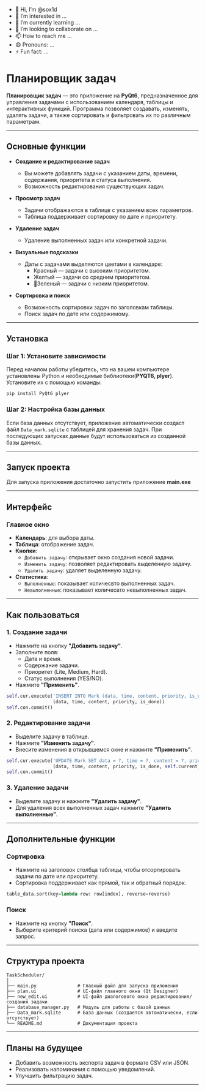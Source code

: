 - 👋 Hi, I’m @sox1d
- 👀 I’m interested in ...
- 🌱 I’m currently learning ...
- 💞️ I’m looking to collaborate on ...
- 📫 How to reach me ...
- 😄 Pronouns: ...
- ⚡ Fun fact: ...


# Планировщик задач

**Планировщик задач** — это приложение на **PyQt6**, предназначенное для управления задачами с использованием календаря, таблицы и интерактивных функций. Программа позволяет создавать, изменять, удалять задачи, а также сортировать и фильтровать их по различным параметрам.

---

## Основные функции

- **Создание и редактирование задач**
  - Вы можете добавлять задачи с указанием даты, времени, содержания, приоритета и статуса выполнения.
  - Возможность редактирования существующих задач.

- **Просмотр задач**
  - Задачи отображаются в таблице с указанием всех параметров.
  - Таблица поддерживает сортировку по дате и приоритету.

- **Удаление задач**
  - Удаление выполненных задач или конкретной задачи.

- **Визуальные подсказки**
  - Даты с задачами выделяются цветами в календаре:
    - Красный — задачи с высоким приоритетом.
    - Желтый — задачи со средним приоритетом.
    - :green_book:Зеленый — задачи с низким приоритетом.

- **Сортировка и поиск**
  - Возможность сортировки задач по заголовкам таблицы.
  - Поиск задач по дате или содержимому.

---

## Установка

### Шаг 1: Установите зависимости

Перед началом работы убедитесь, что на вашем компьютере установлены Python и необходимые библиотеки(**PYQT6, plyer**). Установите их с помощью команды:

```bash
pip install PyQt6 plyer
```

### Шаг 2: Настройка базы данных

Если база данных отсутствует, приложение автоматически создаст файл `Data_mark.sqlite` с таблицей для хранения задач. При последующих запусках данные будут использоваться из созданной базы данных.

---

## Запуск проекта

Для запуска приложения достаточно запустить приложение __main.exe__

---

## Интерфейс

### Главное окно


- **Календарь**: для выбора даты.
- **Таблица**: отображение задач.
- **Кнопки**:
  - `Добавить задачу`: открывает окно создания новой задачи.
  - `Изменить задачу`: позволяет редактировать выделенную задачу.
  - `Удалить задачу`: удаляет выделенную задачу.
- **Статистика**: 
  - `Выполненные`: показывает количесвто выполненных задач.
  - `Невыполненные`: показывает количесвто невыполненных задач.

---

## Как пользоваться

### 1. Создание задачи
- Нажмите на кнопку **"Добавить задачу"**.
- Заполните поля:
  - Дата и время.
  - Содержание задачи.
  - Приоритет (Lite, Medium, Hard).
  - Статус выполнения (YES/NO).
- Нажмите **"Применить"**.

```python
self.cur.execute('INSERT INTO Mark (data, time, content, priority, is_done) VALUES (?, ?, ?, ?, ?)',
                 (data, time, content, priority, is_done))
self.con.commit()
```

### 2. Редактирование задачи
- Выделите задачу в таблице.
- Нажмите **"Изменить задачу"**.
- Внесите изменения в открывшемся окне и нажмите **"Применить"**.

```python
self.cur.execute('UPDATE Mark SET data = ?, time = ?, content = ?, priority = ?, is_done = ? WHERE id = ?',
                 (data, time, content, priority, is_done, self.current_task_id))
self.con.commit()
```

### 3. Удаление задачи
- Выделите задачу и нажмите **"Удалить задачу"**.
- Для удаления всех выполненных задач нажмите **"Удалить выполненные"**.

---

## Дополнительные функции

### Сортировка
- Нажмите на заголовок столбца таблицы, чтобы отсортировать задачи по дате или приоритету.
- Сортировка поддерживает как прямой, так и обратный порядок.

```python
table_data.sort(key=lambda row: row[index], reverse=reverse)
```

### Поиск
- Нажмите на кнопку **"Поиск"**.
- Выберите критерий поиска (дата или содержимое) и введите запрос.

---

## Структура проекта

```
TaskScheduler/
│
├── main.py               # Главный файл для запуска приложения
├── plan.ui               # UI-файл главного окна (Qt Designer)
├── new_edit.ui           # UI-файл диалогового окна редактирования/создания задачи
├── database_manager.py   # Модуль для работы с базой данных
├── Data_mark.sqlite      # База данных (создается автоматически, если отсутствует)
└── README.md             # Документация проекта
```

---

## Планы на будущее

- Добавить возможность экспорта задач в формате CSV или JSON.
- Реализовать напоминания с помощью уведомлений.
- Улучшить фильтрацию задач.

---
